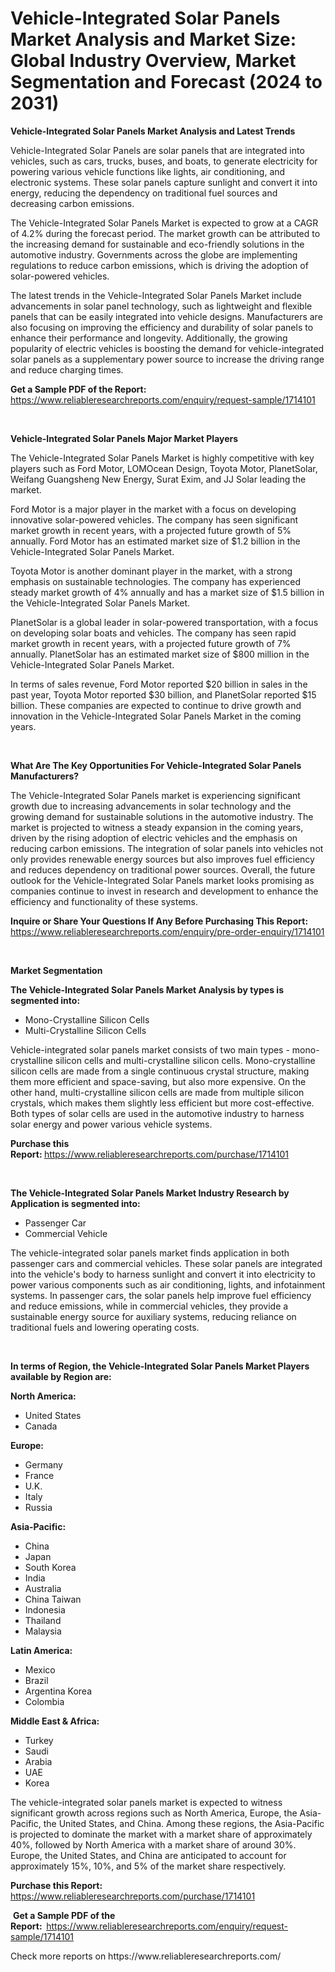 <p><h1>Vehicle-Integrated Solar Panels Market Analysis and Market Size: Global Industry Overview, Market Segmentation and Forecast (2024 to 2031)</h1></p><p><strong>Vehicle-Integrated Solar Panels Market Analysis and Latest Trends</strong></p>
<p><p>Vehicle-Integrated Solar Panels are solar panels that are integrated into vehicles, such as cars, trucks, buses, and boats, to generate electricity for powering various vehicle functions like lights, air conditioning, and electronic systems. These solar panels capture sunlight and convert it into energy, reducing the dependency on traditional fuel sources and decreasing carbon emissions.</p><p>The Vehicle-Integrated Solar Panels Market is expected to grow at a CAGR of 4.2% during the forecast period. The market growth can be attributed to the increasing demand for sustainable and eco-friendly solutions in the automotive industry. Governments across the globe are implementing regulations to reduce carbon emissions, which is driving the adoption of solar-powered vehicles.</p><p>The latest trends in the Vehicle-Integrated Solar Panels Market include advancements in solar panel technology, such as lightweight and flexible panels that can be easily integrated into vehicle designs. Manufacturers are also focusing on improving the efficiency and durability of solar panels to enhance their performance and longevity. Additionally, the growing popularity of electric vehicles is boosting the demand for vehicle-integrated solar panels as a supplementary power source to increase the driving range and reduce charging times.</p></p>
<p><strong>Get a Sample PDF of the Report:&nbsp;</strong> <a href="https://www.reliableresearchreports.com/enquiry/request-sample/1714101">https://www.reliableresearchreports.com/enquiry/request-sample/1714101</a></p>
<p>&nbsp;</p>
<p><strong>Vehicle-Integrated Solar Panels Major Market Players</strong></p>
<p><p>The Vehicle-Integrated Solar Panels Market is highly competitive with key players such as Ford Motor, LOMOcean Design, Toyota Motor, PlanetSolar, Weifang Guangsheng New Energy, Surat Exim, and JJ Solar leading the market.</p><p>Ford Motor is a major player in the market with a focus on developing innovative solar-powered vehicles. The company has seen significant market growth in recent years, with a projected future growth of 5% annually. Ford Motor has an estimated market size of $1.2 billion in the Vehicle-Integrated Solar Panels Market.</p><p>Toyota Motor is another dominant player in the market, with a strong emphasis on sustainable technologies. The company has experienced steady market growth of 4% annually and has a market size of $1.5 billion in the Vehicle-Integrated Solar Panels Market.</p><p>PlanetSolar is a global leader in solar-powered transportation, with a focus on developing solar boats and vehicles. The company has seen rapid market growth in recent years, with a projected future growth of 7% annually. PlanetSolar has an estimated market size of $800 million in the Vehicle-Integrated Solar Panels Market.</p><p>In terms of sales revenue, Ford Motor reported $20 billion in sales in the past year, Toyota Motor reported $30 billion, and PlanetSolar reported $15 billion. These companies are expected to continue to drive growth and innovation in the Vehicle-Integrated Solar Panels Market in the coming years.</p></p>
<p>&nbsp;</p>
<p><strong>What Are The Key Opportunities For Vehicle-Integrated Solar Panels Manufacturers?</strong></p>
<p><p>The Vehicle-Integrated Solar Panels market is experiencing significant growth due to increasing advancements in solar technology and the growing demand for sustainable solutions in the automotive industry. The market is projected to witness a steady expansion in the coming years, driven by the rising adoption of electric vehicles and the emphasis on reducing carbon emissions. The integration of solar panels into vehicles not only provides renewable energy sources but also improves fuel efficiency and reduces dependency on traditional power sources. Overall, the future outlook for the Vehicle-Integrated Solar Panels market looks promising as companies continue to invest in research and development to enhance the efficiency and functionality of these systems.</p></p>
<p><strong>Inquire or Share Your Questions If Any Before Purchasing This Report:</strong> <a href="https://www.reliableresearchreports.com/enquiry/pre-order-enquiry/1714101">https://www.reliableresearchreports.com/enquiry/pre-order-enquiry/1714101</a></p>
<p>&nbsp;</p>
<p><strong>Market Segmentation</strong></p>
<p><strong>The Vehicle-Integrated Solar Panels Market Analysis by types is segmented into:</strong></p>
<p><ul><li>Mono-Crystalline Silicon Cells</li><li>Multi-Crystalline Silicon Cells</li></ul></p>
<p><p>Vehicle-integrated solar panels market consists of two main types - mono-crystalline silicon cells and multi-crystalline silicon cells. Mono-crystalline silicon cells are made from a single continuous crystal structure, making them more efficient and space-saving, but also more expensive. On the other hand, multi-crystalline silicon cells are made from multiple silicon crystals, which makes them slightly less efficient but more cost-effective. Both types of solar cells are used in the automotive industry to harness solar energy and power various vehicle systems.</p></p>
<p><strong>Purchase this Report:&nbsp;</strong><a href="https://www.reliableresearchreports.com/purchase/1714101">https://www.reliableresearchreports.com/purchase/1714101</a></p>
<p>&nbsp;</p>
<p><strong>The Vehicle-Integrated Solar Panels Market Industry Research by Application is segmented into:</strong></p>
<p><ul><li>Passenger Car</li><li>Commercial Vehicle</li></ul></p>
<p><p>The vehicle-integrated solar panels market finds application in both passenger cars and commercial vehicles. These solar panels are integrated into the vehicle's body to harness sunlight and convert it into electricity to power various components such as air conditioning, lights, and infotainment systems. In passenger cars, the solar panels help improve fuel efficiency and reduce emissions, while in commercial vehicles, they provide a sustainable energy source for auxiliary systems, reducing reliance on traditional fuels and lowering operating costs.</p></p>
<p>&nbsp;</p>
<p><strong>In terms of Region, the Vehicle-Integrated Solar Panels Market Players available by Region are:</strong></p>
<p>
    <p> <strong> North America: </strong>
        <ul>
            <li>United States</li>
            <li>Canada</li>
        </ul>
        </p> 
    <p> <strong> Europe: </strong>
        <ul>
            <li>Germany</li>
            <li>France</li>
            <li>U.K.</li>
            <li>Italy</li>
            <li>Russia</li>
        </ul>
        </p> 
    <p> <strong> Asia-Pacific: </strong>
        <ul>
            <li>China</li>
            <li>Japan</li>
            <li>South Korea</li>
            <li>India</li>
            <li>Australia</li>
            <li>China Taiwan</li>
            <li>Indonesia</li>
            <li>Thailand</li>
            <li>Malaysia</li>
        </ul>
        </p> 
    <p> <strong> Latin America: </strong>
        <ul>
            <li>Mexico</li>
            <li>Brazil</li>
            <li>Argentina Korea</li>
            <li>Colombia</li>
        </ul>
        </p> 
    <p> <strong> Middle East & Africa: </strong>
        <ul>
            <li>Turkey</li>
            <li>Saudi</li>
            <li>Arabia</li>
            <li>UAE</li>
            <li>Korea</li>
        </ul>
    </p>
    </p>
<p><p>The vehicle-integrated solar panels market is expected to witness significant growth across regions such as North America, Europe, the Asia-Pacific, the United States, and China. Among these regions, the Asia-Pacific is projected to dominate the market with a market share of approximately 40%, followed by North America with a market share of around 30%. Europe, the United States, and China are anticipated to account for approximately 15%, 10%, and 5% of the market share respectively.</p></p>
<p><strong>Purchase this Report: </strong><a href="https://www.reliableresearchreports.com/purchase/1714101">https://www.reliableresearchreports.com/purchase/1714101</a></p>
<p>&nbsp;<strong>Get a Sample PDF of the Report:&nbsp;&nbsp;</strong><a href="https://www.reliableresearchreports.com/enquiry/request-sample/1714101">https://www.reliableresearchreports.com/enquiry/request-sample/1714101</a></p>
<p><strong></strong></p>
<p>Check more reports on https://www.reliableresearchreports.com/</p>